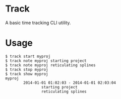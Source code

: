 # Track

A basic time tracking CLI utility.

# Usage

    $ track start myproj
    $ track note myproj starting project
    $ track note myproj reticulating splines
    $ track stop myproj
    $ track show myproj
    myproj
            2014-01-01 01:02:03 - 2014-01-01 02:03:04
                    starting project
                    reticulating splines
